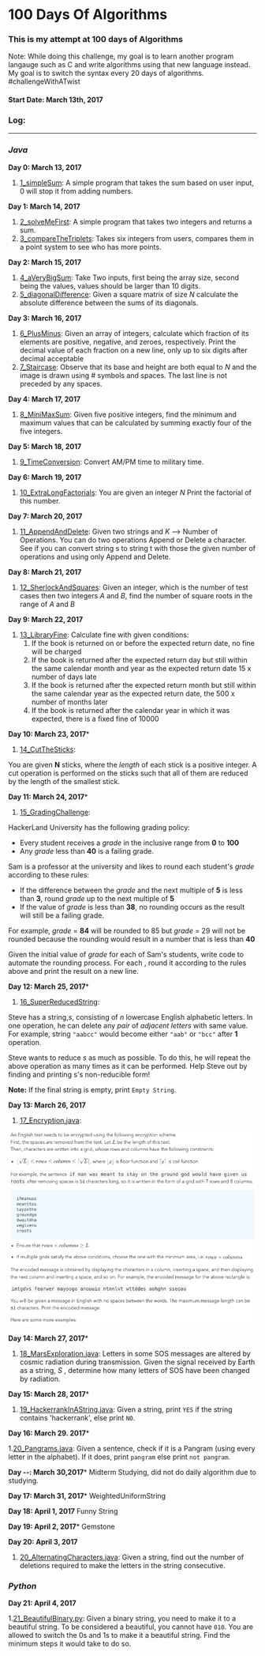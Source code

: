 # 100 Days Of Algorithms


### This is my attempt at 100 days of Algorithms 
Note: While doing this challenge, my goal is to learn another program langauge such as C and write algorithms using that new language instead. My goal is to switch the syntax every 20 days of algorithms. #challengeWithATwist

#### Start Date: March 13th, 2017

### Log:
- - - - 
### *Java*
**Day 0: March 13, 2017**

1. [1_simpleSum](https://github.com/wongandydev/100DaysOfAlgorithms/blob/master/Algorithms/1_simpleSum.java): A simple program that takes the sum based on user input, 0 will stop it from adding numbers.

**Day 1: March 14, 2017**

1. [2_solveMeFirst](https://github.com/wongandydev/100DaysOfAlgorithms/blob/master/Algorithms/2_solveMeFirst.java): A simple program that takes two integers and returns a sum.
2. [3_compareTheTriplets](https://github.com/wongandydev/100DaysOfAlgorithms/blob/master/Algorithms/3_compareTheTriplets.java): Takes six integers from users, compares them in a point system to see who has more points.

**Day 2: March 15, 2017**

1. [4_aVeryBigSum](https://github.com/wongandydev/100DaysOfAlgorithms/blob/master/Algorithms/4_aVeryBigSum.java): Take Two inputs, first being the array size, second being the values, values should be larger than 10 digits. 
2. [5_diagonalDifference](https://github.com/wongandydev/100DaysOfAlgorithms/blob/master/Algorithms/5_diagonalDifference.java): Given a square matrix of size *N* calculate the absolute difference between the sums of its diagonals.

**Day 3: March 16, 2017**

1. [6_PlusMinus](https://github.com/wongandydev/100DaysOfAlgorithms/blob/master/Algorithms/6_PlusMinus.java): Given an array of integers, calculate which fraction of its elements are positive, negative, and zeroes, respectively. Print the decimal value of each fraction on a new line, only up to six digits after decimal acceptable
2. [7_Staircase](https://github.com/wongandydev/100DaysOfAlgorithms/blob/master/Algorithms/7_Staircase.java): Observe that its base and height are both equal to <i>N</i> and the image is drawn using # symbols and spaces. The last line is not preceded by any spaces.

**Day 4: March 17, 2017**

1. [8_MiniMaxSum](https://github.com/wongandydev/100DaysOfAlgorithms/blob/master/Algorithms/8_MiniMaxSum.java): Given five positive integers, find the minimum and maximum values that can be calculated by summing exactly four of the five integers. 

**Day 5: March 18, 2017**

1. [9_TimeConversion](https://github.com/wongandydev/100DaysOfAlgorithms/blob/master/Algorithms/9_TimeConversion.java): Convert AM/PM time to military time.

**Day 6: March 19, 2017**

1. [10_ExtraLongFactorials](https://github.com/wongandydev/100DaysOfAlgorithms/blob/master/Algorithms/10_ExtraLongFactorials.java): You are given an integer *N* Print the factorial of this number.

**Day 7: March 20, 2017**

1. [11_AppendAndDelete](https://github.com/wongandydev/100DaysOfAlgorithms/blob/master/Algorithms/11_AppendAndDelete.java): Given two strings and *K* --> Number of Operations. You can do two operations Append or Delete a character. See if you can convert string s to string t with those the given number of operations and using only Append and Delete.

**Day 8: March 21, 2017**

1. [12_SherlockAndSquares](https://github.com/wongandydev/100DaysOfAlgorithms/blob/master/Algorithms/12_SherlockAndSquares.java): Given an integer, which is the number of test cases then two integers *A* and *B*, find the number of square roots in the range of *A* and *B*

**Day 9: March 22, 2017**

1. [13_LibraryFine](https://github.com/wongandydev/100DaysOfAlgorithms/blob/master/Algorithms/13_LibraryFine.java): Calculate fine with given conditions:
	1. If the book is returned on or before the expected return date, no fine will be charged
	2. If the book is returned after the expected return day but still within the same calendar month and year as the expected return date 15 x number of days late
	3. If the book is returned after the expected return month but still within the same calendar year as the expected return date, the 500 x number of months later
	4. If the book is returned after the calendar year in which it was expected, there is a fixed fine of 10000 

**Day 10: March 23, 2017***

1. [14_CutTheSticks](https://github.com/wongandydev/100DaysOfAlgorithms/blob/master/Algorithms/14_CutTheSticks.java):

You are given **N** sticks, where the *length* of each stick is a positive integer. A cut operation is performed on the sticks such that all of them are reduced by the length of the smallest stick.


**Day 11: March 24, 2017***

1. [15_GradingChallenge](https://github.com/wongandydev/100DaysOfAlgorithms/blob/master/Algorithms/15_GradingChallenge.java): 

HackerLand University has the following grading policy:

* Every student receives a *grade* in the inclusive range from **0** to **100**
* Any *grade* less than **40** is a failing grade.

Sam is a professor at the university and likes to round each student's *grade* according to these rules:

* If the difference between the *grade* and the next multiple of **5** is less than **3**, round *grade* up to the next multiple of **5**
* If the value of *grade* is less than **38**, no rounding occurs as the result will still be a failing grade.

For example, *grade* = **84** will be rounded to 85 but *grade* = 29 will not be rounded because the rounding would result in a number that is less than **40**

Given the initial value of *grade* for each of Sam's  students, write code to automate the rounding process. For each , round it according to the rules above and print the result on a new line.

**Day 12: March 25, 2017***

1. [16_SuperReducedString](https://github.com/wongandydev/100DaysOfAlgorithms/blob/master/Algorithms/16_SuperReducedString.java):

Steve has a string,*s*, consisting of *n* lowercase English alphabetic letters. In one operation, he can delete any *pair* of *adjacent letters* with same value. For example, string `"aabcc"` would become either `"aab"` or `"bcc"` after **1** operation.

Steve wants to reduce *s* as much as possible. To do this, he will repeat the above operation as many times as it can be performed. Help Steve out by finding and printing s's non-reducible form!

**Note:** If the final string is empty, print `Empty String`. 

**Day 13: March 26, 2017**

1. [17_Encryption.java](https://github.com/wongandydev/100DaysOfAlgorithms/blob/master/Algorithms/17_Encryption.java):

![](promptScreenshots/day13Prompt.png?raw=true)

**Day 14: March 27, 2017***

1. [18_MarsExploration.java](https://github.com/wongandydev/100DaysOfAlgorithms/blob/master/Algorithms/18_MarsExploration.java): Letters in some SOS messages are altered by cosmic radiation during transmission. Given the signal received by Earth as a string, *S* , determine how many letters of SOS have been changed by radiation.

**Day 15: March 28, 2017***

1. [19_HackerrankInAString.java](https://github.com/wongandydev/100DaysOfAlgorithms/blob/master/Algorithms/19_HackerrankInAString.java): Given a string, print `YES` if the string contains 'hackerrank', else print `NO`.

**Day 16: March 29. 2017***

1.[20_Pangrams.java](https://github.com/wongandydev/100DaysOfAlgorithms/blob/master/Algorithms/20_Pangrams.java): Given a sentence, check if it is a Pangram (using every letter in the alphabet). If it does, print `pangram` else print `not pangram`.

**Day --: March 30,2017***
Midterm Studying, did not do daily algorithm due to studying. 

**Day 17: March 31, 2017***
WeightedUniformString

**Day 18: April 1, 2017**
Funny String

**Day 19: April 2, 2017***
Gemstone

**Day 20: April 3, 2017**

1. [20_AlternatingCharacters.java](https://github.com/wongandydev/100DaysOfAlgorithms/blob/master/Algorithms/20_AlternatingCharacters.java): Given a string, find out the number of deletions required to make the letters in the string consecutive.

### *Python*

**Day 21: April 4, 2017**

1.[21_BeautifulBinary.py](https://github.com/wongandydev/100DaysOfAlgorithms/blob/master/Algorithms/21_BeautifulBinary.py): Given a binary string, you need to make it to a beautiful string. To be considered a beautiful, you cannot have `010`. You are allowed to switch the 0s and 1s to make it a beautiful string. Find the minimum steps it would take to do so.  